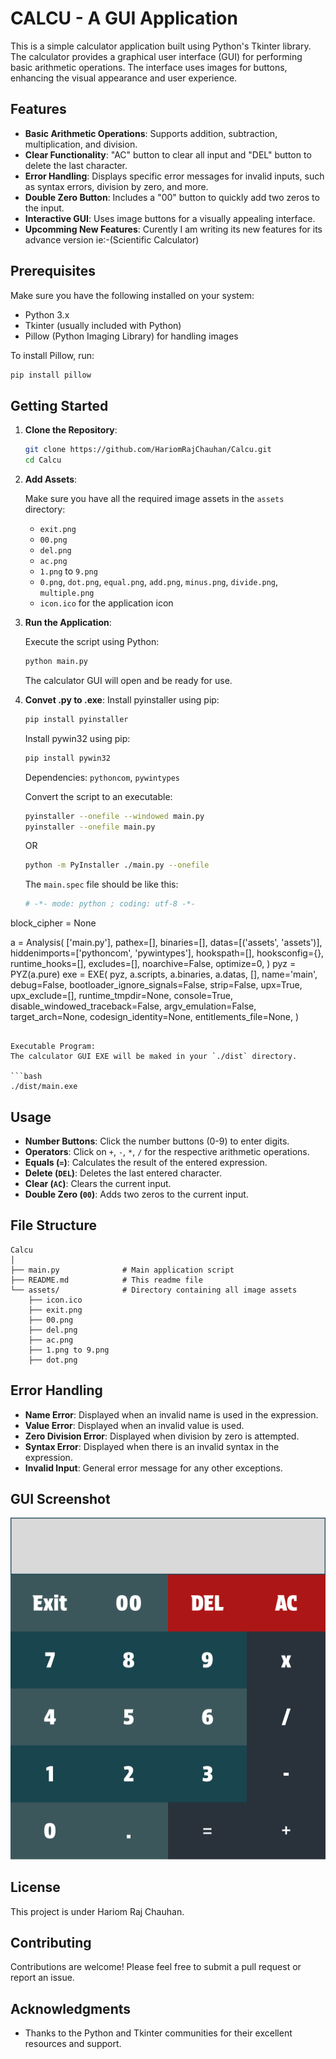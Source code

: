 # CALCU - A GUI Application

This is a simple calculator application built using Python's Tkinter library. The calculator provides a graphical user interface (GUI) for performing basic arithmetic operations. The interface uses images for buttons, enhancing the visual appearance and user experience.

## Features

- **Basic Arithmetic Operations**: Supports addition, subtraction, multiplication, and division.
- **Clear Functionality**: "AC" button to clear all input and "DEL" button to delete the last character.
- **Error Handling**: Displays specific error messages for invalid inputs, such as syntax errors, division by zero, and more.
- **Double Zero Button**: Includes a "00" button to quickly add two zeros to the input.
- **Interactive GUI**: Uses image buttons for a visually appealing interface.
- **Upcomming New Features**: Curently I am writing its new features for its advance version ie:-(Scientific Calculator)

## Prerequisites

Make sure you have the following installed on your system:

- Python 3.x
- Tkinter (usually included with Python)
- Pillow (Python Imaging Library) for handling images

To install Pillow, run:

```bash
pip install pillow
```

## Getting Started

1. **Clone the Repository**:

   ```bash
   git clone https://github.com/HariomRajChauhan/Calcu.git
   cd Calcu
   ```

2. **Add Assets**:

   Make sure you have all the required image assets in the `assets` directory:
   - `exit.png`
   - `00.png`
   - `del.png`
   - `ac.png`
   - `1.png` to `9.png`
   - `0.png`, `dot.png`, `equal.png`, `add.png`, `minus.png`, `divide.png`, `multiple.png`
   - `icon.ico` for the application icon

3. **Run the Application**:

   Execute the script using Python:

   ```bash
   python main.py
   ```

   The calculator GUI will open and be ready for use.

4. **Convet .py to .exe**:
   Install pyinstaller using pip:

   ```bash
   pip install pyinstaller
   ```

   Install pywin32 using pip:

   ```bash
   pip install pywin32
   ```

   Dependencies: `pythoncom`, `pywintypes`

   Convert the script to an executable:

   ```bash
   pyinstaller --onefile --windowed main.py
   pyinstaller --onefile main.py
   ```

   OR

   ```bash
   python -m PyInstaller ./main.py --onefile
   ```

   The `main.spec` file should be like this:

   ```python
   # -*- mode: python ; coding: utf-8 -*-

block_cipher = None

a = Analysis(
    ['main.py'],
    pathex=[],
    binaries=[],
    datas=[('assets', 'assets')],
    hiddenimports=['pythoncom', 'pywintypes'],
    hookspath=[],
    hooksconfig={},
    runtime_hooks=[],
    excludes=[],
    noarchive=False,
    optimize=0,
)
pyz = PYZ(a.pure)
exe = EXE(
    pyz,
    a.scripts,
    a.binaries,
    a.datas,
    [],
    name='main',
    debug=False,
    bootloader_ignore_signals=False,
    strip=False,
    upx=True,
    upx_exclude=[],
    runtime_tmpdir=None,
    console=True,
    disable_windowed_traceback=False,
    argv_emulation=False,
    target_arch=None,
    codesign_identity=None,
    entitlements_file=None,
)

   ```

   Executable Program:
   The calculator GUI EXE will be maked in your `./dist` directory.

   ```bash
   ./dist/main.exe
   ```

## Usage

- **Number Buttons**: Click the number buttons (0-9) to enter digits.
- **Operators**: Click on `+`, `-`, `*`, `/` for the respective arithmetic operations.
- **Equals (`=`)**: Calculates the result of the entered expression.
- **Delete (`DEL`)**: Deletes the last entered character.
- **Clear (`AC`)**: Clears the current input.
- **Double Zero (`00`)**: Adds two zeros to the current input.

## File Structure

```plaintext
Calcu
│
├── main.py              # Main application script
├── README.md            # This readme file
└── assets/              # Directory containing all image assets
    ├── icon.ico
    ├── exit.png
    ├── 00.png
    ├── del.png
    ├── ac.png
    ├── 1.png to 9.png
    ├── dot.png
```

## Error Handling

- **Name Error**: Displayed when an invalid name is used in the expression.
- **Value Error**: Displayed when an invalid value is used.
- **Zero Division Error**: Displayed when division by zero is attempted.
- **Syntax Error**: Displayed when there is an invalid syntax in the expression.
- **Invalid Input**: General error message for any other exceptions.

## GUI Screenshot

![GUI_screenshot](assets/CAlculator.png)

## License

This project is under Hariom Raj Chauhan.

## Contributing

Contributions are welcome! Please feel free to submit a pull request or report an issue.

## Acknowledgments

- Thanks to the Python and Tkinter communities for their excellent resources and support.
